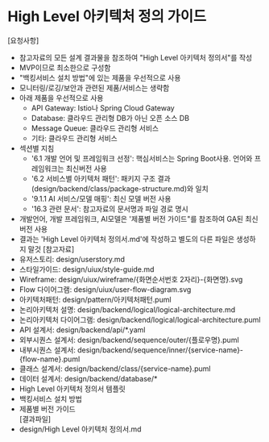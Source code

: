 # High Level 아키텍처 정의 가이드

[요청사항]
- 참고자료의 모든 설계 결과물을 참조하여 "High Level 아키텍처 정의서"를 작성
- MVP이므로 최소한으로 구성함 
- "백킹서비스 설치 방법"에 있는 제품을 우선적으로 사용 
- 모니터링/로깅/보안과 관련된 제품/서비스는 생략함 
- 아래 제품을 우선적으로 사용
  - API Gateway: Istio나 Spring Cloud Gateway
  - Database: 클라우드 관리형 DB가 아닌 오픈 소스 DB 
  - Message Queue: 클라우드 관리형 서비스 
  - 기타: 클라우드 관리형 서비스 
- 섹션별 지침
  - '6.1 개발 언어 및 프레임워크 선정': 핵심서비스는 Spring Boot사용. 언어와 프레임워크는 최신버전 사용
  - '6.2 서비스별 아키텍처 패턴': 패키지 구조 결과(design/backend/class/package-structure.md)와 일치
  - '9.1.1 AI 서비스/모델 매핑': 최신 모델 버전 사용  
  - '16.3 관련 문서': 참고자료의 문서명과 파일 경로 명시 
- 개발언어, 개발 프레임워크, AI모델은 '제품별 버전 가이드"를 참조하여 GA된 최신 버전 사용
- 결과는 'High Level 아키텍처 정의서.md'에 작성하고 별도의 다른 파일은 생성하지 말것
[참고자료]
- 유저스토리: design/userstory.md
- 스타일가이드: design/uiux/style-guide.md
- Wireframe: design/uiux/wireframe/{화면순서번호 2자리}-{화면명}.svg
- Flow 다이어그램: design/uiux/user-flow-diagram.svg 
- 아키텍처패턴: design/pattern/아키텍처패턴.puml
- 논리아키텍처 설명: design/backend/logical/logical-architecture.md
- 논리아키텍처 다이어그램: design/backend/logical/logical-architecture.puml
- API 설계서: design/backend/api/*.yaml
- 외부시퀀스 설계서: design/backend/sequence/outer/{플로우명}.puml
- 내부시퀀스 설계서: design/backend/sequence/inner/{service-name}-{flow-name}.puml
- 클래스 설계서: design/backend/class/{service-name}.puml
- 데이터 설계서: design/backend/database/*
- High Level 아키텍처 정의서 템플릿
- 백킹서비스 설치 방법
- 제품별 버전 가이드  
[결과파일]
- design/High Level 아키텍처 정의서.md
